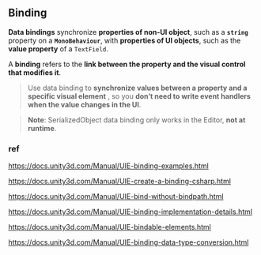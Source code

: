 ## Binding 

**Data bindings** synchronize **properties of non-UI object**, such as a **`string`** property on a **`MonoBehaviour`**, with **properties of UI objects**, such as the **value property** of a `TextField`. 

A **binding** refers to the **link between the property and the visual control that modifies it**.

> Use data binding to **synchronize values between a property and a specific visual element**
, so you **don’t need to write event handlers when the value changes in the UI**.

> **Note**: SerializedObject data binding only works in the Editor, **not at runtime**.


### ref 

https://docs.unity3d.com/Manual/UIE-binding-examples.html

https://docs.unity3d.com/Manual/UIE-create-a-binding-csharp.html

https://docs.unity3d.com/Manual/UIE-bind-without-bindpath.html

https://docs.unity3d.com/Manual/UIE-binding-implementation-details.html

https://docs.unity3d.com/Manual/UIE-bindable-elements.html

https://docs.unity3d.com/Manual/UIE-binding-data-type-conversion.html

